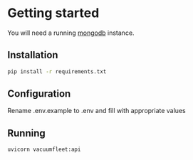 # Getting started
You will need a running [mongodb](https://www.mongodb.com/) instance.

## Installation
```bash
pip install -r requirements.txt
```

## Configuration
Rename .env.example to .env and fill with appropriate values

## Running
```bash
uvicorn vacuumfleet:api
```
